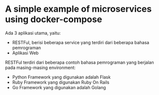 # A simple example of microservices using docker-compose

Ada 3 aplikasi utama, yaitu:
   * RESTFul, berisi beberapa service yang terdiri dari beberapa bahasa pemrograman
   * Aplikasi Web 


RESTFul terdiri dari beberapa contoh bahasa pemrograman yang berjalan pada masing-masing environment:
   * Python
     Framework yang digunakan adalah Flask
   * Ruby
     Framework yang digunakan Ruby On Rails
   * Go
     Framework yang digunakan adalah Golang